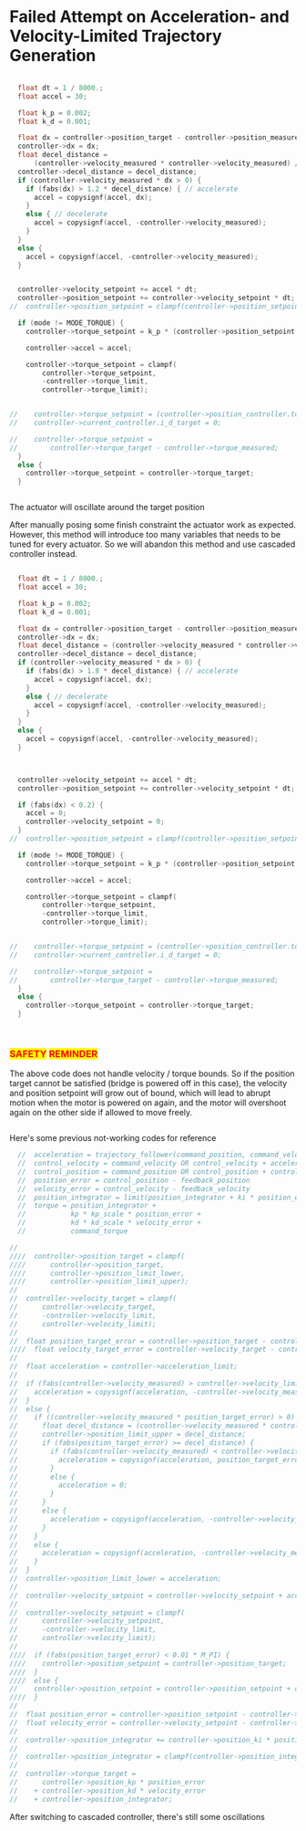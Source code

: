 # Failed Attempt on Acceleration- and Velocity-Limited Trajectory Generation



```c

  float dt = 1 / 8000.;
  float accel = 30;

  float k_p = 0.002;
  float k_d = 0.001;

  float dx = controller->position_target - controller->position_measured;
  controller->dx = dx;
  float decel_distance = 
      (controller->velocity_measured * controller->velocity_measured) / (2 * accel);
  controller->decel_distance = decel_distance;
  if (controller->velocity_measured * dx > 0) {
    if (fabs(dx) > 1.2 * decel_distance) { // accelerate
      accel = copysignf(accel, dx);
    }
    else { // decelerate
      accel = copysignf(accel, -controller->velocity_measured);
    }
  }
  else {
    accel = copysignf(accel, -controller->velocity_measured);
  }


  controller->velocity_setpoint += accel * dt;
  controller->position_setpoint += controller->velocity_setpoint * dt;
//  controller->position_setpoint = clampf(controller->position_setpoint, -2*M_PI, 2*M_PI);

  if (mode != MODE_TORQUE) {
    controller->torque_setpoint = k_p * (controller->position_setpoint - controller->position_measured) + k_d * (controller->velocity_setpoint - controller->velocity_measured);

    controller->accel = accel;

    controller->torque_setpoint = clampf(
        controller->torque_setpoint,
        -controller->torque_limit,
        controller->torque_limit);


//    controller->torque_setpoint = (controller->position_controller.torque_setpoint * (float)controller->motor.kv_rating) / 8.3;
//    controller->current_controller.i_d_target = 0;

//    controller->torque_setpoint =
//        controller->torque_target - controller->torque_measured;
  }
  else {
    controller->torque_setpoint = controller->torque_target;
  }
```



<figure><img src="../.gitbook/assets/image (18) (1).png" alt=""><figcaption></figcaption></figure>

The actuator will oscillate around the target position







After manually posing some finish constraint the actuator work as expected. However, this method will introduce too many variables that needs to be tuned for every actuator. So we will abandon this method and use cascaded controller instead.

```c

  float dt = 1 / 8000.;
  float accel = 30;

  float k_p = 0.002;
  float k_d = 0.001;

  float dx = controller->position_target - controller->position_measured;
  controller->dx = dx;
  float decel_distance = (controller->velocity_measured * controller->velocity_measured) / (2 * accel);
  controller->decel_distance = decel_distance;
  if (controller->velocity_measured * dx > 0) {
    if (fabs(dx) > 1.8 * decel_distance) { // accelerate
      accel = copysignf(accel, dx);
    }
    else { // decelerate
      accel = copysignf(accel, -controller->velocity_measured);
    }
  }
  else {
    accel = copysignf(accel, -controller->velocity_measured);
  }



  controller->velocity_setpoint += accel * dt;
  controller->position_setpoint += controller->velocity_setpoint * dt;

  if (fabs(dx) < 0.2) {
    accel = 0;
    controller->velocity_setpoint = 0;
  }
//  controller->position_setpoint = clampf(controller->position_setpoint, -2*M_PI, 2*M_PI);

  if (mode != MODE_TORQUE) {
    controller->torque_setpoint = k_p * (controller->position_setpoint - controller->position_measured) + k_d * (controller->velocity_setpoint - controller->velocity_measured);

    controller->accel = accel;

    controller->torque_setpoint = clampf(
        controller->torque_setpoint,
        -controller->torque_limit,
        controller->torque_limit);


//    controller->torque_setpoint = (controller->position_controller.torque_setpoint * (float)controller->motor.kv_rating) / 8.3;
//    controller->current_controller.i_d_target = 0;

//    controller->torque_setpoint =
//        controller->torque_target - controller->torque_measured;
  }
  else {
    controller->torque_setpoint = controller->torque_target;
  }
  
```

<figure><img src="../.gitbook/assets/image (9) (2).png" alt=""><figcaption></figcaption></figure>

### <mark style="color:red;">SAFETY</mark> <mark style="color:red;"></mark><mark style="color:red;">**REMINDER**</mark>

The above code does not handle velocity / torque bounds. So if the position target cannot be satisfied (bridge is powered off in this case), the velocity and position setpoint will grow out of bound, which will lead to abrupt motion when the motor is powered on again, and the motor will overshoot again on the other side if allowed to move freely.

<figure><img src="../.gitbook/assets/image (1) (1) (2) (1).png" alt=""><figcaption></figcaption></figure>







Here's some previous not-working codes for reference

```c
  //  acceleration = trajectory_follower(command_position, command_velocity)
  //  control_velocity = command_velocity OR control_velocity + acceleration * dt OR 0.0
  //  control_position = command_position OR control_position + control_velocity * dt
  //  position_error = control_position - feedback_position
  //  velocity_error = control_velocity - feedback_velocity
  //  position_integrator = limit(position_integrator + ki * position_error * dt, ilimit)
  //  torque = position_integrator +
  //           kp * kp_scale * position_error +
  //           kd * kd_scale * velocity_error +
  //           command_torque

//
////  controller->position_target = clampf(
////      controller->position_target,
////      controller->position_limit_lower,
////      controller->position_limit_upper);
//
//  controller->velocity_target = clampf(
//      controller->velocity_target,
//      -controller->velocity_limit,
//      controller->velocity_limit);
//
//  float position_target_error = controller->position_target - controller->position_measured;
////  float velocity_target_error = controller->velocity_target - controller->velocity_measured;
//
//  float acceleration = controller->acceleration_limit;
//
//  if (fabs(controller->velocity_measured) > controller->velocity_limit) {
//    acceleration = copysignf(acceleration, -controller->velocity_measured);
//  }
//  else {
//    if ((controller->velocity_measured * position_target_error) > 0) {
//      float decel_distance = (controller->velocity_measured * controller->velocity_measured) / (2 * acceleration);
//      controller->position_limit_upper = decel_distance;
//      if (fabs(position_target_error) >= decel_distance) {
//        if (fabs(controller->velocity_measured) < controller->velocity_limit) {
//          acceleration = copysignf(acceleration, position_target_error);
//        }
//        else {
//          acceleration = 0;
//        }
//      }
//      else {
//        acceleration = copysignf(acceleration, -controller->velocity_measured);
//      }
//    }
//    else {
//      acceleration = copysignf(acceleration, -controller->velocity_measured);
//    }
//  }
//  controller->position_limit_lower = acceleration;
//
//  controller->velocity_setpoint = controller->velocity_setpoint + acceleration * dt;
//
//  controller->velocity_setpoint = clampf(
//      controller->velocity_setpoint,
//      -controller->velocity_limit,
//      controller->velocity_limit);
//
////  if (fabs(position_target_error) < 0.01 * M_PI) {
////    controller->position_setpoint = controller->position_target;
////  }
////  else {
//    controller->position_setpoint = controller->position_setpoint + controller->velocity_setpoint * dt;
////  }
//
//  float position_error = controller->position_setpoint - controller->position_measured;
//  float velocity_error = controller->velocity_setpoint - controller->velocity_measured;
//
//  controller->position_integrator += controller->position_ki * position_error;
//
//  controller->position_integrator = clampf(controller->position_integrator, -2*M_PI, 2*M_PI);
//
//  controller->torque_target =
//      controller->position_kp * position_error
//    + controller->position_kd * velocity_error
//    + controller->position_integrator;
```



After switching to cascaded controller, there's still some oscillations

<figure><img src="../.gitbook/assets/image (1) (4) (1).png" alt=""><figcaption></figcaption></figure>

